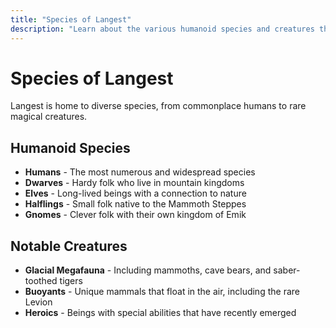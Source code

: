 ```yaml
---
title: "Species of Langest"
description: "Learn about the various humanoid species and creatures that inhabit the world of Langest."
---
```


# Species of Langest

Langest is home to diverse species, from commonplace humans to rare magical creatures.

## Humanoid Species

- **Humans** - The most numerous and widespread species
- **Dwarves** - Hardy folk who live in mountain kingdoms
- **Elves** - Long-lived beings with a connection to nature
- **Halflings** - Small folk native to the Mammoth Steppes
- **Gnomes** - Clever folk with their own kingdom of Emik

## Notable Creatures

- **Glacial Megafauna** - Including mammoths, cave bears, and saber-toothed tigers
- **Buoyants** - Unique mammals that float in the air, including the rare Levion
- **Heroics** - Beings with special abilities that have recently emerged